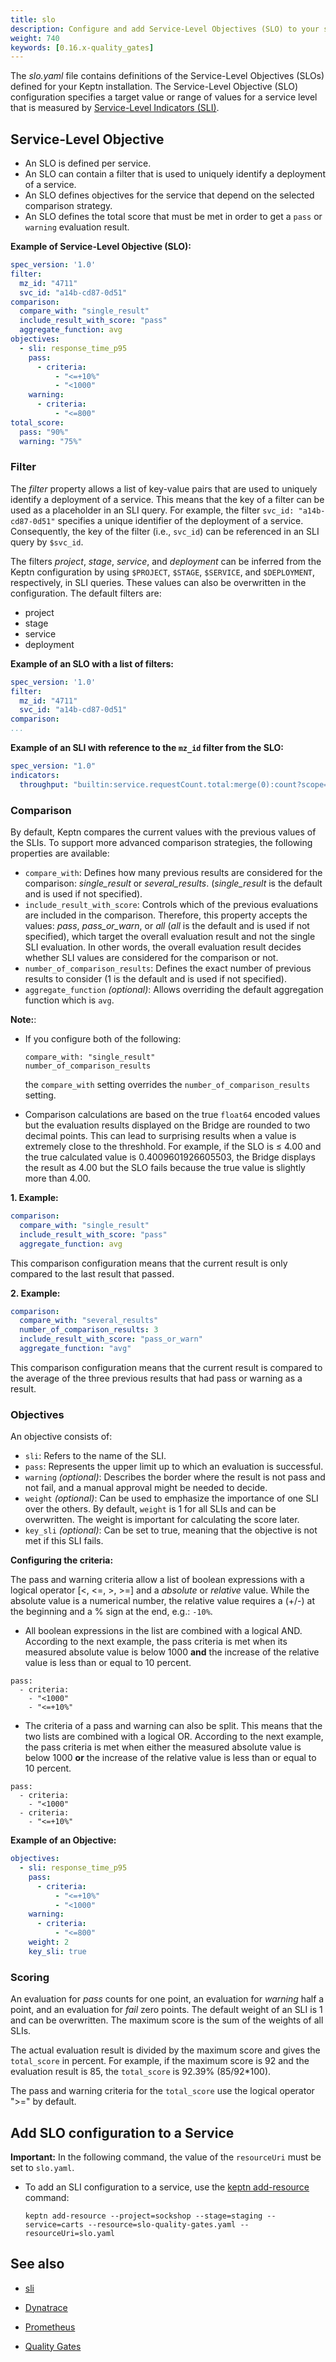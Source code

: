 ```yaml
---
title: slo
description: Configure and add Service-Level Objectives (SLO) to your service.
weight: 740
keywords: [0.16.x-quality_gates]
---
```


The *slo.yaml* file  contains definitions of the Service-Level Objectives (SLOs)
defined for your Keptn installation.
The Service-Level Objective (SLO) configuration specifies a target value or range of values
for a service level that is measured by [Service-Level Indicators (SLI)](../sli). 

## Service-Level Objective

* An SLO is defined per service.
* An SLO can contain a filter that is used to uniquely identify a deployment of a service.
* An SLO defines objectives for the service that depend on the selected comparison strategy. 
* An SLO defines the total score that must be met in order to get a `pass` or `warning` evaluation result.

**Example of Service-Level Objective (SLO):**

```yaml
spec_version: '1.0'
filter:
  mz_id: "4711"
  svc_id: "a14b-cd87-0d51"
comparison:
  compare_with: "single_result"
  include_result_with_score: "pass"
  aggregate_function: avg
objectives:
  - sli: response_time_p95
    pass:
      - criteria:
          - "<=+10%"
          - "<1000"
    warning:
      - criteria:
          - "<=800"
total_score:
  pass: "90%"
  warning: "75%"
```

### Filter

The *filter* property allows a list of key-value pairs that are used
to uniquely identify a deployment of a service.
This means that the key of a filter can be used as a placeholder in an SLI query.
For example, the filter `svc_id: "a14b-cd87-0d51"`
specifies a unique identifier of the deployment of a service.
Consequently, the key of the filter (i.e., `svc_id`) can be referenced in an SLI query by `$svc_id`. 

The filters *project*, *stage*, *service*, and *deployment*
can be inferred from the Keptn configuration by using `$PROJECT`, `$STAGE`, `$SERVICE`,
and `$DEPLOYMENT`, respectively, in SLI queries.
These values can also be overwritten in the configuration. The default filters are:

* project
* stage
* service
* deployment

**Example of an SLO with a list of filters:**
```yaml
spec_version: '1.0'
filter:
  mz_id: "4711"
  svc_id: "a14b-cd87-0d51"
comparison:
...
```

**Example of an SLI with reference to the `mz_id` filter from the SLO:**
```yaml
spec_version: "1.0"
indicators:
  throughput: "builtin:service.requestCount.total:merge(0):count?scope=tag(keptn_service:$SERVICE),mzId($mz_id)"
```

### Comparison
By default, Keptn compares the current values with the previous values of the SLIs.
To support more advanced comparison strategies, the following properties are available: 

* `compare_with`: Defines how many previous results are considered for the comparison:
*single_result* or *several_results*. (*single_result* is the default and is used if not specified).
* `include_result_with_score`: Controls which of the previous evaluations are included in the comparison.
Therefore, this property accepts the values: *pass*, *pass_or_warn*, or *all*
(*all* is the default and is used if not specified),
which target the overall evaluation result and not the single SLI evaluation.
In other words, the overall evaluation result decides whether SLI values are considered for the comparison or not.
* `number_of_comparison_results`: Defines the exact number of previous results to consider (1 is the default and is used if not specified).
* `aggregate_function` *(optional)*: Allows overriding the default aggregation function which is `avg`. 

**Note:**:

* If you configure both of the following:

      compare_with: "single_result"
      number_of_comparison_results

  the `compare_with` setting overrides the `number_of_comparison_results` setting. 

* Comparison calculations are based on the true `float64` encoded values
but the evaluation results displayed on the Bridge are rounded to two decimal points.
This can lead to surprising results when a value is extremely close to the threshhold.
For example, if the SLO is &le; 4.00 and the true calculated value is 0.4009601926605503,
the Bridge displays the result as 4.00 but the SLO fails because the true value is slightly more than 4.00.

**1. Example:**

```yaml
comparison:
  compare_with: "single_result"
  include_result_with_score: "pass"
  aggregate_function: avg
```
This comparison configuration means that the current result is only compared to the last result that passed. 

**2. Example:**

```yaml
comparison:
  compare_with: "several_results"
  number_of_comparison_results: 3
  include_result_with_score: "pass_or_warn"
  aggregate_function: "avg"
```

This comparison configuration means that the current result
is compared to the average of the three previous results that had pass or warning as a result.

### Objectives
An objective consists of:

* `sli`: Refers to the name of the SLI.
* `pass`: Represents the upper limit up to which an evaluation is successful. 
* `warning` *(optional)*: Describes the border where the result is not pass and not fail, and a manual approval might be needed to decide. 
* `weight` *(optional)*: Can be used to emphasize the importance of one SLI over the others.
By default, `weight` is 1 for all SLIs and can be overwritten.
The weight is important for calculating the score later. 
* `key_sli` *(optional)*: Can be set to true, meaning that the objective is not met if this SLI fails.

**Configuring the criteria:**

The pass and warning criteria allow a list of boolean expressions
with a logical operator [<, <=, >, >=] and a *absolute* or *relative* value.
While the absolute value is a numerical number,
the relative value requires a (+/-) at the beginning and a % sign at the end, e.g.: `-10%`. 

* All boolean expressions in the list are combined with a logical AND.
According to the next example, the pass criteria is met when its measured absolute value
is below 1000 **and** the increase of the relative value is less than or equal to 10 percent. 

```
pass:
  - criteria:
    - "<1000"
    - "<=+10%"
```

* The criteria of a pass and warning can also be split.
This means that the two lists are combined with a logical OR.
According to the next example, the pass criteria is met
when either the measured absolute value is below 1000
**or** the increase of the relative value is less than or equal to 10 percent. 

```
pass:
  - criteria:
    - "<1000"
  - criteria:
    - "<=+10%"
```

**Example of an Objective:**

```yaml
objectives:
  - sli: response_time_p95
    pass:
      - criteria:
          - "<=+10%"
          - "<1000"
    warning:
      - criteria:
          - "<=800"
    weight: 2
    key_sli: true
```

### Scoring
An evaluation for *pass* counts for one point, an evaluation for *warning* half a point,
and an evaluation for *fail* zero points.
The default weight of an SLI is 1 and can be overwritten.
The maximum score is the sum of the weights of all SLIs.

The actual evaluation result is divided by the maximum score and gives the `total_score` in percent.
For example, if the maximum score is 92 and the evaluation result is 85,
 the `total_score` is 92.39% (85/92*100).

The pass and warning criteria for the `total_score` use the logical operator ">=" by default.

## Add SLO configuration to a Service

**Important:** In the following command, the value of the `resourceUri` must be set to `slo.yaml`.

* To add an SLI configuration to a service, use the [keptn add-resource](../../cli/commands/keptn_add-resource) command:

  ```console
  keptn add-resource --project=sockshop --stage=staging --service=carts --resource=slo-quality-gates.yaml --resourceUri=slo.yaml
  ```

## See also

* [sli](../sli)

* [Dynatrace](../../../monitoring/dynatrace/configure_slis/)

* [Prometheus](../../../monitoring/prometheus/install/#configure-custom-prometheus-slis)

* [Quality Gates](../../../quality_gates)


